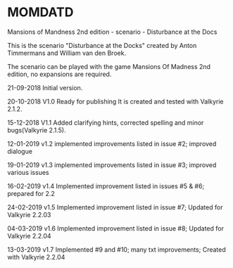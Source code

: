 # MOMDATD
Mansions of Mandness 2nd edition - scenario - Disturbance at the Docs

This is the scenario "Disturbance at the Docks" created by Anton Timmermans and William van den Broek.

The scenario can be played with the game Mansions Of Madness 2nd edition, no expansions are required.


21-09-2018 Initial version.

20-10-2018 V1.0 Ready for publishing It is created and tested with Valkyrie 2.1.2.

15-12-2018 V1.1 Added clarifying hints, corrected spelling and minor bugs(Valkyrie 2.1.5).

12-01-2019 v1.2 implemented improvements listed in issue #2; improved dialogue

19-01-2019 v1.3 implemented improvements listed in issue #3; improved various issues

16-02-2019 v1.4 Implemented improvement listed in issues #5 & #6; prepared for 2.2

24-02-2019 v1.5 Implemented improvement listed in issue #7; Updated for Valkyrie 2.2.03

04-03-2019 v1.6 Implemented improvement listed in issue #8; Updated for Valkyrie 2.2.04

13-03-2019 v1.7 Implemented #9 and #10; many txt improvements; Created with Valkyrie 2.2.04
